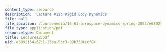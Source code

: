 ```yaml
---
content_type: resource
description: 'Lecture #12: Rigid Body Dynamics'
file: null
file_location: /coursemedia/16-61-aerospace-dynamics-spring-2003/e689215467c115ea5cc399b7584ecf04_Lecture12.pdf
file_type: application/pdf
resourcetype: Document
title: Lecture12.pdf
uid: e6892154-67c1-15ea-5cc3-99b7584ecf04
---
```

